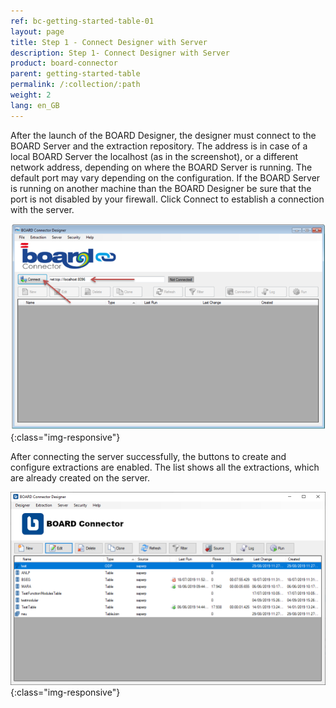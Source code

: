 ```yaml
---
ref: bc-getting-started-table-01
layout: page
title: Step 1 - Connect Designer with Server 
description: Step 1- Connect Designer with Server
product: board-connector
parent: getting-started-table
permalink: /:collection/:path
weight: 2
lang: en_GB
---
```


After the launch of the BOARD Designer, the designer must connect to the BOARD Server and the extraction repository. The address is in case of a local BOARD Server the localhost (as in the screenshot), or a different network address, depending on where the  BOARD Server is running. The default port may vary depending on the configuration. If the BOARD Server is running on another machine than the BOARD Designer be sure that the port is not disabled by your firewall. Click Connect to establish a connection with the server.

![Table-Extraction-01](/img/content/Table-Extraction-01.png){:class="img-responsive"}

After connecting the server successfully, the buttons to create and configure extractions are enabled. The list shows all the extractions, which are already created on the server.<br>

![Designer](/img/content/bc_initial_screen.png){:class="img-responsive"}
